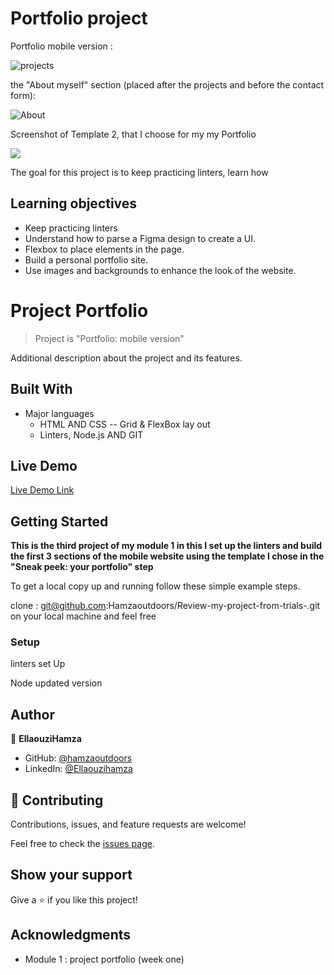 # Portfolio project

Portfolio mobile version : 

![projects](https://user-images.githubusercontent.com/80895497/125138950-822dea80-e107-11eb-8791-7d04f460c349.png)

the "About myself" section (placed after the projects and before the contact form):


![About](https://user-images.githubusercontent.com/80895497/125139017-a5f13080-e107-11eb-98f6-9289ad4c9bce.png)

Screenshot of Template 2, that I choose for my my Portfolio

![](https://img.shields.io/badge/Microverse-blueviolet)

The goal for this project is to keep practicing linters, learn how

## Learning objectives

- Keep practicing linters
- Understand how to parse a Figma design to create a UI.
- Flexbox to place elements in the page.
- Build a personal portfolio site.
- Use images and backgrounds to enhance the look of the website.

# Project Portfolio

> Project is "Portfolio: mobile version"

Additional description about the project and its features.

## Built With

- Major languages
  - HTML AND CSS
   -- Grid & FlexBox lay out
  - Linters, Node.js AND GIT

## Live Demo

[Live Demo Link](https://hamzaoutdoors.github.io/My_Portfolio/)

## Getting Started

**This is the third project of my module 1 in this I set up the linters and build the first 3 sections of the mobile website using the template I chose in the "Sneak peek: your portfolio" step**

To get a local copy up and running follow these simple example steps.

clone : git@github.com:Hamzaoutdoors/Review-my-project-from-trials-.git on your local machine and feel free

### Setup

linters set Up

Node updated version

## Author

👤 **EllaouziHamza**

- GitHub: [@hamzaoutdoors](https://github.com/Hamzaoutdoors)
- LinkedIn: [@Ellaouzihamza](https://www.linkedin.com/in/hamza-ellaouzi-137a45b8/)

## 🤝 Contributing

Contributions, issues, and feature requests are welcome!

Feel free to check the [issues page](https://github.com/Hamzaoutdoors/My_Portfolio/issues).

## Show your support

Give a ⭐️ if you like this project!

## Acknowledgments

- Module 1 : project portfolio (week one)
